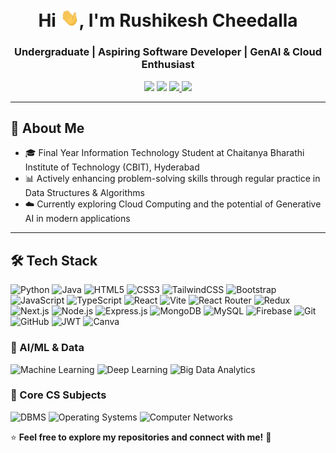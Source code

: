 
<h1 align="center">Hi <img src="https://raw.githubusercontent.com/ABSphreak/ABSphreak/master/gifs/Hi.gif" width="30px">, I'm Rushikesh Cheedalla</h1>


<h3 align="center">Undergraduate |  Aspiring Software Developer | GenAI & Cloud Enthusiast</h3>

<p align="center">
  <a href="https://www.linkedin.com/in/rushikeshcheedalla/"><img src="https://img.shields.io/badge/LinkedIn-rushikesh-blue?style=flat-square&logo=LinkedIn" /></a>
  <a href="https://leetcode.com/u/rushikesh_cheedalla_/"><img src="https://img.shields.io/badge/LeetCode-rushikesh-orange?style=flat-square&logo=LeetCode" /></a>
  <a href="https://www.codechef.com/users/rushikeshchrk">
  <img src="https://img.shields.io/badge/CodeChef-rushikesh-764ABC?style=flat-square&logo=CodeChef&logoColor=white" />
</a>
  <a href="mailto:cheedallarushikesh@gmail.com"><img src="https://img.shields.io/badge/Email-cheedallarushikesh@gmail.com-red?style=flat-square&logo=gmail" /></a>
</p>

---

## 🚀 About Me
- 🎓 Final Year Information Technology Student at Chaitanya Bharathi Institute of Technology (CBIT), Hyderabad
- 📊 Actively enhancing problem-solving skills through regular practice in Data Structures & Algorithms
- ☁️ Currently exploring Cloud Computing and the potential of Generative AI in modern applications
---
## 🛠 Tech Stack

![Python](https://img.shields.io/badge/Python-3670A0?style=for-the-badge&logo=python&logoColor=ffdd54)
![Java](https://img.shields.io/badge/Java-ED8B00?style=for-the-badge&logo=openjdk&logoColor=white)
![HTML5](https://img.shields.io/badge/HTML5-E34F26?style=for-the-badge&logo=html5&logoColor=white)
![CSS3](https://img.shields.io/badge/CSS3-1572B6?style=for-the-badge&logo=css3&logoColor=white)
![TailwindCSS](https://img.shields.io/badge/TailwindCSS-38B2AC?style=for-the-badge&logo=tailwind-css&logoColor=white)
![Bootstrap](https://img.shields.io/badge/Bootstrap-563D7C?style=for-the-badge&logo=bootstrap&logoColor=white)
![JavaScript](https://img.shields.io/badge/JavaScript-323330?style=for-the-badge&logo=javascript&logoColor=F7DF1E)
![TypeScript](https://img.shields.io/badge/TypeScript-007ACC?style=for-the-badge&logo=typescript&logoColor=white)
![React](https://img.shields.io/badge/React-20232A?style=for-the-badge&logo=react&logoColor=61DAFB)
![Vite](https://img.shields.io/badge/vite-%23646CFF.svg?style=for-the-badge&logo=vite&logoColor=white)
![React Router](https://img.shields.io/badge/React%20Router-CA4245?style=for-the-badge&logo=react-router&logoColor=white)
![Redux](https://img.shields.io/badge/Redux-764ABC?style=for-the-badge&logo=redux&logoColor=white)
![Next.js](https://img.shields.io/badge/Next.js-000000?style=for-the-badge&logo=next.js&logoColor=white)
![Node.js](https://img.shields.io/badge/Node.js-6DA55F?style=for-the-badge&logo=node.js&logoColor=white)
![Express.js](https://img.shields.io/badge/Express.js-404D59?style=for-the-badge&logo=express&logoColor=61DAFB)
![MongoDB](https://img.shields.io/badge/MongoDB-4ea94b?style=for-the-badge&logo=mongodb&logoColor=white)
![MySQL](https://img.shields.io/badge/MySQL-4479A1?style=for-the-badge&logo=mysql&logoColor=white)
![Firebase](https://img.shields.io/badge/Firebase-a08021?style=for-the-badge&logo=firebase&logoColor=ffcd34)
![Git](https://img.shields.io/badge/git-%23F05033.svg?style=for-the-badge&logo=git&logoColor=white)
![GitHub](https://img.shields.io/badge/github-%23121011.svg?style=for-the-badge&logo=github&logoColor=white)
![JWT](https://img.shields.io/badge/JWT-black?style=for-the-badge&logo=JSON%20web%20tokens)
![Canva](https://img.shields.io/badge/Canva-%2300C4CC.svg?style=for-the-badge&logo=Canva&logoColor=white)

### 🧠 AI/ML & Data
![Machine Learning](https://img.shields.io/badge/Machine%20Learning-009688?style=for-the-badge&logo=scikit-learn&logoColor=white)
![Deep Learning](https://img.shields.io/badge/Deep%20Learning-FF6F00?style=for-the-badge&logo=tensorflow&logoColor=white)
![Big Data Analytics](https://img.shields.io/badge/Big%20Data%20Analytics-3E7BB6?style=for-the-badge&logo=apache-spark&logoColor=white)

### 💾 Core CS Subjects
![DBMS](https://img.shields.io/badge/DBMS-4CAF50?style=for-the-badge&logo=mysql&logoColor=white)
![Operating Systems](https://img.shields.io/badge/Operating%20Systems-607D8B?style=for-the-badge&logo=linux&logoColor=white)
![Computer Networks](https://img.shields.io/badge/Computer%20Networks-009688?style=for-the-badge&logo=cisco&logoColor=white)



⭐ **Feel free to explore my repositories and connect with me!** 🚀
